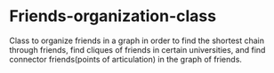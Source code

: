 # Friends-organization-class
Class to organize friends in a graph in order to find the shortest chain through friends, find cliques of friends in certain universities, and find connector friends(points of articulation) in the graph of friends.
